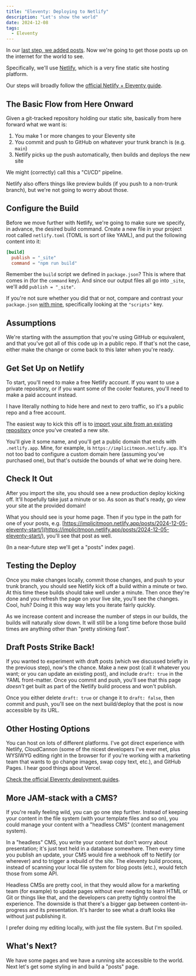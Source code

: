 ```yaml
---
title: "Eleventy: Deploying to Netlify"
description: "Let's show the world"
date: 2024-12-08
tags:
  - Eleventy
---
```


In our [last step, we added posts](/posts/2024-12-07-our-first-post). Now we're
going to get those posts up on the internet for the world to see.

Specifically, we'll use [Netlify](https://netlify.com), which is a very fine
static site hosting platform.

Our steps will broadly follow the [official Netlify + Eleventy
guide](https://docs.netlify.com/frameworks/eleventy/).

## The Basic Flow from Here Onward

Given a git-tracked repository holding our static site, basically from here
forward what we want is:

1. You make 1 or more changes to your Eleventy site
1. You commit and push to GitHub on whatever your trunk branch is (e.g. `main`)
1. Netlify picks up the push automatically, then builds and deploys the new
   site

We might (correctly) call this a "CI/CD" pipeline.

Netlify also offers things like preview builds (if you push to a non-trunk
branch), but we're not going to worry about those.

## Configure the Build

Before we move further with Netlify, we're going to make sure we specify, in
advance, the desired build command. Create a new file in your project root
called `netlify.toml` (TOML is sort of like YAML), and put the following content
into it:

```toml
[build]
  publish = "_site"
  command = "npm run build"
```

Remember the `build` script we defined in `package.json`? This is where that
comes in (for the `command` key). And since our output files all go into
`_site`, we'll add `publish = "_site"`.

If you're not sure whether you did that or not, compare and contrast your
`package.json` [with
mine](https://github.com/andrewek/implicit-moon/blob/main/package.json),
specifically looking at the `"scripts"` key.

## Assumptions

We're starting with the assumption that you're using GitHub or equivalent, and
that you've got all of this code up in a public repo. If that's not the case,
either make the change or come back to this later when you're ready.

## Get Set Up on Netlify

To start, you'll need to make a free Netlify account. If you want to use a
private repository, or if you want some of the cooler features, you'll need to
make a paid account instead.

I have literally nothing to hide here and next to zero traffic, so it's a public
repo and a free account.

The easiest way to kick this off is to [import your site from an existing
repository](https://docs.netlify.com/welcome/add-new-site/#import-from-an-existing-repository)
once you've created a new site.

You'll give it some name, and you'll get a public domain that ends with
`.netlify.app`. Mine, for example, is `https://implicitmoon.netlify.app`. It's
not too bad to configure a custom domain here (assuming you've purchased one),
but that's outside the bounds of what we're doing here.

## Check It Out

After you import the site, you should see a new production deploy kicking off.
It'll hopefully take just a minute or so. As soon as that's ready, go view your
site at the provided domain!

What you should see is your home page. Then if you type in the path for one of
your posts, e.g. [https://implicitmoon.netlify.app/posts/2024-12-05-eleventy-start/](https://implicitmoon.netlify.app/posts/2024-12-05-eleventy-start/), you'll see that post as well.

(In a near-future step we'll get a "posts" index page).

## Testing the Deploy

Once you make changes locally, commit those changes, and push to your trunk
branch, you should see Netlify kick off a build within a minute or two. At this
time these builds should take well under a minute. Then once they're done and
you refresh the page on your live site, you'll see the changes. Cool, huh? Doing
it this way way lets you iterate fairly quickly.

As we increase content and increase the number of steps in our builds, the
builds will naturally slow down. It will still be a long time before those build
times are anything other than "pretty stinking fast".

## Draft Posts Strike Back!

If you wanted to experiment with draft posts (which we discussed briefly in the
previous step), now's the chance. Make a new post (call it whatever you want; or
you can update an existing post), and include `draft: true` in the YAML
front-matter. Once you commit and push, you'll see that this page _doesn't_ get
built as part of the Netlify build process and won't publish.

Once you either delete `draft: true` or change it to `draft: false`, then commit
and push, you'll see on the next build/deploy that the post is now accessible by
its URL.

## Other Hosting Options

You can host on lots of different platforms. I've got direct experience with
Netlify, CloudCannon (some of the nicest developers I've ever met, plus WYSIWYG
editing right in the browser for if you're working with a marketing team that
wants to go change images, swap copy text, etc.), and GitHub Pages. I hear good
things about Vercel.

[Check the official Eleventy deployment
guides](https://www.11ty.dev/docs/deployment/).

## More JAM-stack with a CMS?

If you're really feeling wild, you can go one step further. Instead of keeping
your content in the file system (with your template files and so on), you could
manage your content with a "headless CMS" (content management system).

In a "headless" CMS, you write your content but don't worry about presentation;
it's just text held in a database somewhere. Then every time you publish an
update, your CMS would fire a webhook off to Netlify (or wherever) and to
trigger a rebuild of the site. The eleventy build process, instead of scanning
your local file system for blog posts (etc.), would fetch those from some API.

Headless CMSs are pretty cool, in that they would allow for a marketing team
(for example) to update pages without ever needing to learn HTML or Git or
things like that, and the developers can pretty tightly control the experience.
The downside is that there's a bigger gap between content-in-progress and its
presentation. It's harder to see what a draft looks like without just publishing
it.

I prefer doing my editing locally, with just the file system. But I'm spoiled.

## What's Next?

We have some pages and we have a running site accessible to the world. Next
let's get some styling in and build a "posts" page.
